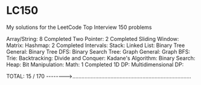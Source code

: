 # LC150
My solutions for the LeetCode Top Interview 150 problems

Array/String: 8 Completed
Two Pointer: 2 Completed
Sliding Window:
Matrix:
Hashmap: 2 Completed
Intervals:
Stack:
Linked List:
Binary Tree General:
Binary Tree DFS:
Binary Search Tree:
Graph General:
Graph BFS:
Trie:
Backtracking:
Divide and Conquer:
Kadane's Algorithm:
Binary Search:
Heap:
Bit Manipulation:
Math: 1 Completed
1D DP:
Multidimensional DP:

TOTAL:
15 / 170
-------->..............................................................................